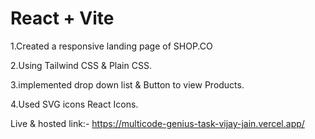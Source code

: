 # React + Vite

1.Created a responsive landing page of SHOP.CO

2.Using Tailwind CSS & Plain CSS.

3.implemented drop down list & Button to view Products.

4.Used SVG icons React Icons.

Live & hosted link:-
https://multicode-genius-task-vijay-jain.vercel.app/
